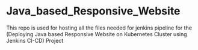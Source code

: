 # Java_based_Responsive_Website
This repo is used for hosting all the files needed for jenkins pipeline for the (Deploying Java based Responsive Website on Kubernetes Cluster using Jenkins CI-CD) Project
 
